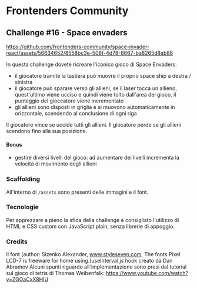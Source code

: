 # Frontenders Community

## Challenge #16 - Space envaders

https://github.com/frontenders-community/space-invader-react/assets/56634652/8558bc3e-508f-4d78-8667-ba8265d8ab88

In questa challenge dovete ricreare l'iconico gioco di Space Envaders.
- il giocatore tramite la tastiera può muovre il proprio space ship a destra / sinistra
- il giocatore può sparare verso gli allieni, se il laser tocca un allieno, quest'ultimo viene ucciso e quindi viene tolto dall'area del gioco, il punteggio del gioccatore viene incrementato
- gli allieni sono disposti in griglia e si muovono automaticamente in orizzontale, scendendo al conclusione di ogni riga  

Il giocatore vince se uccide tutti gli allieni. 
Il giocatore perde se gli allieni scendono fino alla sua posizione.

#### Bonus
- gestire diversi livelli del gioco: ad aumentare dei livelli incrementa la velocità di movimento degli allieni 

### Scaffolding
All'interno di ```/assets``` sono presenti delle immagini e il font.

### Tecnologie
Per apprezzare a pieno la sfida della challenge è consigliato l'utilizzo di HTML e CSS custom con JavaScript plain, senza librerie di appoggio.

### Credits
Il font (author: Sizenko Alexander, www.styleseven.com, The fonts Pixel LCD-7 is freeware for home using.)useInterval.js hook creato da Dan Abramov
Alcuni spunti riguardo all'implementazione sono presi dal tutorial sul gioco di tetris di Thomas Weibenfalk: https://www.youtube.com/watch?v=ZGOaCxX8HIU
